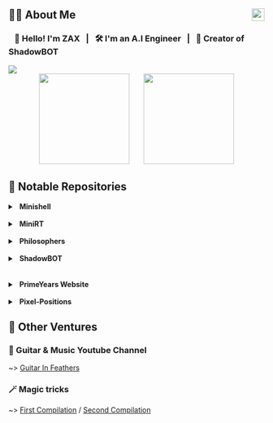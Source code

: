 <h2>🧑‍💻 About Me <img src="https://komarev.com/ghpvc/?username=ZaxVaxZ" align="right" height=25></h2>

### &nbsp;&nbsp; 👋 Hello! I'm ZAX &nbsp; | &nbsp; 🛠️ I'm an A.I Engineer &nbsp; | &nbsp; 🤖 Creator of ShadowBOT

<img src="https://i.imgur.com/JlFDiTq.png"/>

<div align=center>
    <img src="https://github-readme-stats.vercel.app/api?username=ZaxVaxZ&count_private=true&show_icons=true&theme=anuraghazra&border_color=ff00ff&text_color=ff66ff&title_color=a755ff&icon_color=5555ff&bg_color=60%2c550055%2c330033%2c110011%2c000000&hide=issues" height=178/>
  <span>&nbsp;&nbsp;&nbsp;&nbsp;&nbsp;</span>
    <img height=178 src="https://github-readme-stats.vercel.app/api/top-langs/?username=ZaxVaxZ&layout=compact&theme=anuraghazra&border_color=ff00ff&text_color=ff66ff&title_color=a755ff&icon_color=44ff00&bg_color=60%2c550055%2c330033%2c110011%2c000000"/>
</div>

## 🔎 Notable Repositories

<details>
  <summary><strong>&nbsp; Minishell</strong></summary>
  <p><strong>My own (limited) version of Bash written in C. Check it out here: </strong><a href="https://github.com/ZaxVaxZ/Minishell">Minishell</a></p>
  <p><strong>This shell comes with command piping, input/output redirection, && || logic operators, semicolon for command and output separation, environment and local variables support as well as running shell scripts.</strong></p>
  <p><strong>It has proper memory, signal and file descriptor handling.</strong></p>
</details>
<br>
<details>
  <summary><strong>&nbsp; MiniRT</strong></summary>
  <p><strong>A basic digital graphics renderer written in C using the MinilibX graphics library. Check it out here: </strong><a href="https://github.com/ZaxVaxZ/MiniRT">MiniRT</a></p>
  <p><strong>It provides a Camera with a customizable FOV and Focal Length, and supports basic shapes (Boxes, Spheres, Cylinders, Planes), a Point Light and Ambient Lighting. All with customizable RGB colors.</strong></p>
  <p><strong>The lighting system comes with diffuse lighting, ambience, spot lighting and hard shadows.</strong></p>
  <p><strong>You can also create your own custom .rt scene files following the formatting in the documentation.</strong></p>
</details>
<br>
<details>
  <summary><strong>&nbsp; Philosophers</strong></summary>
  <p><strong>A solution to the Dining Philosophers Problem written in C, Check it out here: </strong><a href="https://github.com/ZaxVaxZ/Philosophers">Philosophers</a></p>
  <p><strong>This project revolves around parallel execution using threads, while maintaining thread safety and preventing a race condition in data usage.</strong></p>
  <p><strong>You can read more about the Dining Philosophers Problem in the README of my repository.</strong></p>
</details>
<br>
<details>
  <summary><strong>&nbsp; ShadowBOT</strong></summary>
  <p><strong>Discord bot written in JavaScript, created to provide assistance in servers running [Blood On The Clocktower](https://bloodontheclocktower.com/) games, Check it out here: </strong>ers][Philosoph(https://github.com/ZaxVaxZ/Philosophers)</p>
  <p><strong>It features 50+ commands, and is in use 24/7 in 100+ discord servers!</strong></p>
</details>
<br>
<br>
<details>
  <summary><strong>&nbsp; PrimeYears Website</strong></summary>
  <p><strong>Live service website for a clinic created with PHP Laravel and Bootstrap, Check it out here: </strong><a href="https://primeyears.de">PrimeYears</a></p>
  <p><strong>Freelance commissioned website for a clinic, with a client-side dashboard, .</strong></p>
</details>
<br>
<details>
  <summary><strong>&nbsp; Pixel-Positions</strong></summary>
  <p><strong>Project description</strong></p>
</details>

## 🎸 Other Ventures

### 🎵 Guitar & Music Youtube Channel
~> [Guitar In Feathers](https://www.youtube.com/@guitar_in_feathers)

### 🪄 Magic tricks
~> [First Compilation](https://vimeo.com/242802415) / [Second Compilation](https://www.youtube.com/watch?v=m7dbOuSCBPI)


